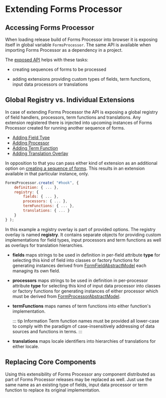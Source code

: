 # Extending Forms Processor

## Accessing Forms Processor

When loading release build of Forms Processor into browser it is exposing itself in global variable `FormsProcessor`. The same API is available when importing Forms Processor as a dependency in a project.

The [exposed API](../api/) helps with these tasks:

* creating sequences of forms to be processed

* adding extensions providing custom types of fields, term functions, input data processors or translations

## Global Registry vs. Individual Extensions

In case of extending Forms Processor the API is exposing a global registry of field handlers, processors, term functions and translations. Any extension registered there is injected into upcoming instances of Forms Processor created for running another sequence of forms.

* [Adding Field Type](../api/README.md#addfield-typename-implementationorfactory-)
* [Adding Processor](../api/README.md#addprocessor-typename-implementationorfactory-)
* [Adding Term Function](../api/README.md#addtermfunction-functionname-implementation-)
* [Adding Translation Overlay](../api/README.md#addtranslations-locale-translationsoverlay-)

In opposition to that you can pass either kind of extension as an additional option on [creating a sequence of forms](../api/README.md#create-element-options-). This results in an extension available in that particular instance, only.

```javascript
FormsProcessor.create( "#hook", {
	definition: { ... },
	registry: {
		fields: { ... },
		processors: { ... },
		termFunctions: { ... },
		translations: { ... }
	}
} );
```

In this example a registry overlay is part of provided options. The registry overlay is named **registry**. It contains separate objects for providing custom implementations for field types, input processors and term functions as well as overlays for translation hierarchies.

* **fields** maps strings to be used in definition in per-field attribute **type** for selecting this kind of field into classes or factory functions for generating instances derived from [FormFieldAbstractModel](https://github.com/cepharum/forms-processor/blob/master/src/model/form/field/abstract.js) each managing its own field.

* **processors** maps strings to be used in definition in per-processor attribute **type** for selecting this kind of input data processor into classes or factory functions for generating instances of either processor which must be derived from [FormProcessorAbstractModel](https://github.com/cepharum/forms-processor/blob/master/src/model/form/processor/abstract.js).

* **termFunctions** maps names of term functions into either function's implementation.

  ::: tip Information
  Term function names must be provided all lower-case to comply with the paradigm of case-insensitively addressing of data sources and functions in terms.
  :::

* **translations** maps locale identifiers into hierarchies of translations for either locale.

## Replacing Core Components

Using this extensibility of Forms Processor any component distributed as part of Forms Processor releases may be replaced as well. Just use the same name as an existing type of fields, input data processor or term function to replace its original implementation.
